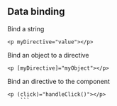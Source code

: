 ## Data binding

Bind a string

```
<p myDirective="value"></p>
```

Bind an object to a directive

```
<p [myDirective]="myObject"></p>
```

Bind an directive to the component
```
<p (click)="handleClick()"></p>
    ```
